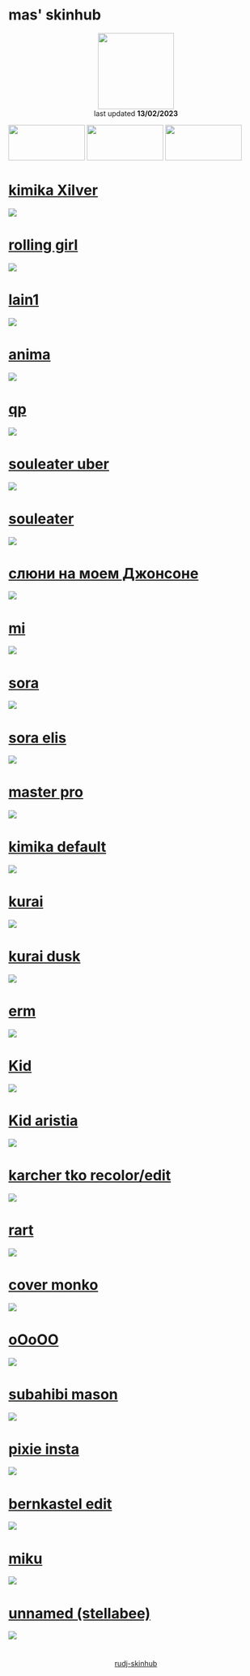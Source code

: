 # mas' skinhub
<p align="center">
<a href="https://osu.ppy.sh/users/21821366">
  <img src="https://a.ppy.sh/21821366"  
       width="150"
       height="150"></a>
<br>
last updated <b>13/02/2023</b>
</p>

<a href="https://www.youtube.com/watch?v=kbbgypvGPgM">
<img src="https://i.imgur.com/uDyKiLi.png"
       width="151" 
       height="70"/></a>

<a href="https://github.com/1kimika/skinhub/blob/main/mas.md">
<img src="https://i.imgur.com/WPSNbSx.png"
       width="151" 
       height="70"/></a>

<a href="https://github.com/rudj-skinhub/woal/blob/tyfh/aeshub.md">
<img src="https://i.imgur.com/nnkLwEo.png" 
       width="151" 
       height="70"/></a>

# [kimika Xilver](https://github.com/rudj-skinhub/woal/raw/tyfh/mas/kimika%20xilver.osk)
[![](https://i.imgur.com/Qq5hwLk.png)](https://github.com/rudj-skinhub/woal/raw/tyfh/mas/kimika%20xilver.osk)

# [rolling girl](https://github.com/rudj-skinhub/woal/raw/tyfh/mas/rolling%20girl.osk)
[![](https://i.imgur.com/ffAv5Ob.png)](https://github.com/rudj-skinhub/woal/raw/tyfh/mas/rolling%20girl.osk)

# [lain1](https://github.com/rudj-skinhub/woal/raw/tyfh/mas/lain1.osk)
[![](https://i.imgur.com/Kzh41zw.png)](https://github.com/rudj-skinhub/woal/raw/tyfh/mas/lain1.osk)

# [anima](https://github.com/rudj-skinhub/woal/raw/tyfh/mas/anima.osk)
[![](https://i.imgur.com/yprttTB.png)](https://github.com/rudj-skinhub/woal/raw/tyfh/mas/anima.osk)

# [qp](https://github.com/rudj-skinhub/woal/blob/tyfh/mas/qp.osk)
[![](https://i.imgur.com/r1PSlpA.png)](https://github.com/rudj-skinhub/woal/blob/tyfh/mas/qp.osk)

# [souleater uber](https://github.com/rudj-skinhub/woal/raw/tyfh/mas/souleater%20uber.osk)
[![](https://i.imgur.com/j5oS2B2.png)](https://github.com/rudj-skinhub/woal/raw/tyfh/mas/souleater%20uber.osk)

# [souleater](https://github.com/rudj-skinhub/woal/raw/tyfh/mas/souleater.osk)
[![](https://i.imgur.com/37cwEAh.png)](https://github.com/rudj-skinhub/woal/raw/tyfh/mas/souleater.osk)

# [слюни на моем Джонсоне](https://github.com/rudj-skinhub/woal/raw/tyfh/mas/%D1%81%D0%BB%D1%8E%D0%BD%D0%B8%20%D0%BD%D0%B0%20%D0%BC%D0%BE%D0%B5%D0%BC%20%D0%94%D0%B6%D0%BE%D0%BD%D1%81%D0%BE%D0%BD%D0%B5.osk)
[![](https://i.imgur.com/vv2uhCs.png)](https://github.com/rudj-skinhub/woal/raw/tyfh/mas/%D1%81%D0%BB%D1%8E%D0%BD%D0%B8%20%D0%BD%D0%B0%20%D0%BC%D0%BE%D0%B5%D0%BC%20%D0%94%D0%B6%D0%BE%D0%BD%D1%81%D0%BE%D0%BD%D0%B5.osk)

# [mi](https://github.com/rudj-skinhub/woal/raw/tyfh/mas/mi%20dt.osk)
[![](https://i.imgur.com/ggXi0jp.png)](https://github.com/rudj-skinhub/woal/raw/tyfh/mas/mi%20dt.osk)

# [sora](https://github.com/rudj-skinhub/woal/raw/tyfh/mas/sora.osk)
[![](https://i.imgur.com/ecdFI59.png)](https://github.com/rudj-skinhub/woal/raw/tyfh/mas/sora.osk)

# [sora elis](https://github.com/rudj-skinhub/woal/raw/tyfh/mas/sora%20elis.osk)
[![](https://i.imgur.com/WscsXGd.png)](https://github.com/rudj-skinhub/woal/raw/tyfh/mas/sora%20elis.osk)

# [master pro](https://github.com/rudj-skinhub/woal/raw/tyfh/mas/master%20pro.osk)
[![](https://i.imgur.com/2Cfy9l1.png)](https://github.com/rudj-skinhub/woal/raw/tyfh/mas/master%20pro.osk)

# [kimika default](https://github.com/rudj-skinhub/woal/raw/tyfh/mas/kimika%20default%20nm.osk)
[![](https://i.imgur.com/05PeqEI.png)](https://github.com/rudj-skinhub/woal/raw/tyfh/mas/kimika%20default%20nm.osk)

# [kurai](https://github.com/rudj-skinhub/woal/raw/tyfh/mas/kurai.osk)
[![](https://i.imgur.com/7WIBfpw.png)](https://github.com/rudj-skinhub/woal/raw/tyfh/mas/kurai.osk)

# [kurai dusk](https://github.com/rudj-skinhub/woal/raw/tyfh/mas/kurai%20azr.osk)
[![](https://i.imgur.com/fb9k9Gs.png)](https://github.com/rudj-skinhub/woal/raw/tyfh/mas/kurai%20azr.osk)

# [erm](https://github.com/rudj-skinhub/woal/raw/tyfh/mas/ermmmm.osk)
[![](https://i.imgur.com/4xnS5u8.png)](https://github.com/rudj-skinhub/woal/raw/tyfh/mas/ermmmm.osk)

# [Kid](https://github.com/rudj-skinhub/woal/raw/tyfh/mas/Death%20the%20Kid.osk)
[![](https://i.imgur.com/gLNMm31.png)](https://github.com/rudj-skinhub/woal/raw/tyfh/mas/Death%20the%20Kid.osk)

# [Kid aristia](https://github.com/rudj-skinhub/woal/raw/tyfh/mas/Kid%20Aristia.osk)
[![](https://i.imgur.com/v2vE08y.png)](https://github.com/rudj-skinhub/woal/raw/tyfh/mas/Kid%20Aristia.osk)

# [karcher tko recolor/edit](https://github.com/rudj-skinhub/woal/raw/tyfh/mas/karcher%20mason%20edit.osk)
[![](https://i.imgur.com/NKyolwf.png)](https://github.com/rudj-skinhub/woal/raw/tyfh/mas/karcher%20mason%20edit.osk)

# [rart](https://github.com/rudj-skinhub/woal/raw/tyfh/mas/rart.osk)
[![](https://i.imgur.com/VitMZPT.png)](https://github.com/rudj-skinhub/woal/raw/tyfh/mas/rart.osk)

# [cover monko](https://github.com/rudj-skinhub/woal/raw/tyfh/mas/cover%20monko.osk)
[![](https://i.imgur.com/mLau0hr.png)](https://github.com/rudj-skinhub/woal/raw/tyfh/mas/cover%20monko.osk)

# [oOoOO](https://github.com/rudj-skinhub/woal/raw/tyfh/mas/oOoOO.osk)
[![](https://i.imgur.com/46Mv7he.png)](https://github.com/rudj-skinhub/woal/raw/tyfh/mas/oOoOO.osk)

# [subahibi mason](https://github.com/rudj-skinhub/woal/raw/tyfh/mas/subahibi%20mas.osk)
[![](https://i.imgur.com/XKAbK7O.png)](https://github.com/rudj-skinhub/woal/raw/tyfh/mas/subahibi%20mas.osk)

# [pixie insta](https://github.com/rudj-skinhub/woal/raw/tyfh/mas/pixie%20insta.osk)
[![](https://i.imgur.com/j006VyM.png)](https://github.com/rudj-skinhub/woal/raw/tyfh/mas/pixie%20insta.osk)

# [bernkastel edit](https://github.com/rudj-skinhub/woal/raw/tyfh/mas/bernkastel%20edit.osk)
[![](https://i.imgur.com/LNeNqMb.png)](https://github.com/rudj-skinhub/woal/raw/tyfh/mas/bernkastel%20edit.osk)

# [miku](https://github.com/rudj-skinhub/woal/raw/tyfh/mas/miku%20mason.osk)
[![](https://i.imgur.com/CEaJzir.png)](https://github.com/rudj-skinhub/woal/raw/tyfh/mas/miku%20mason.osk)

# [unnamed (stellabee)](https://github.com/rudj-skinhub/woal/raw/tyfh/mas/unnamed%20(stellabee).osk)
[![](https://i.imgur.com/l0nbgF7.png)](https://github.com/rudj-skinhub/woal/raw/tyfh/mas/unnamed%20(stellabee).osk)

#
<p align="center">
  <a href="README.md">rudj-skinhub</a>
 </p>
